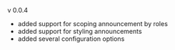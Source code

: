 v 0.0.4

* added support for scoping announcement by roles
* added support for styling announcements
* added several configuration options